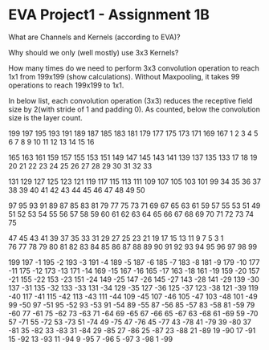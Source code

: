 # EVA Project1 - Assignment 1B
What are Channels and Kernels (according to EVA)?









Why should we only (well mostly) use 3x3 Kernels?












How many times do we need to perform 3x3 convolution operation to reach 1x1 from 199x199 (show calculations).
Without Maxpooling, it takes 99 operations to reach 199x199 to 1x1.

In below list, each convolution operation (3x3) reduces the receptive field size by 2(with stride of 1 and padding 0). As counted, below the convolution size is the layer count.

199	197	195	193	191	189	187	185	183	181	179	177	175	173	171	169	167
	1	 2	3	  4	   5	 6	 7	 8	 9	10	 11	 12	13	14	15	16
	
165	163	161	159	157	155	153	151	149     147	145	143	141	139	137	135    133
 17	18	19	20	21	22	23	24	25       26	27	28	29	30	31	32	33
																									
131	129	127	125	123	121	119	117	115	113	111	109	107	105	103	101	99
34	35	36	37	38	39	40	41	42	43	44	45	46	47	48	49	50
																									
97  95	93	91	89	87	85	83	81	79	77	75	73	71	69	67	65	63	61	59	57	55	53	51	49
51  52	53	54	55	56	57	58	59	60	61	62	63	64	65	66	67	68	69	70	71	72	73	74	75
																									
47   45   43	41	39	37	35	33	31	29	27	25	23	21	19	17	15	13	11	9	   7	 5	 3	 1				
76   77   78	79	80	81	82	83	84	85	86	87	88	89	90	91	92	93	94	95	96	97	98	99				


199	197 -1	195 -2	193 -3	191 -4	189 -5	187 -6	185 -7	183 -8	181 -9	179 -10	177 -11	175 -12	173 -13	171 -14	169 -15	167 -16	165 -17	163 -18	161 -19	159 -20	157 -21	155 -22	153 -23	151 -24	149 -25	147 -26	145 -27	143 -28	141 -29	139 -30	137 -31	135 -32	133 -33	131 -34	129 -35	127 -36	125 -37	123 -38	121 -39	119 -40	117 -41	115 -42	113 -43	111 -44	109 -45	107 -46	105 -47	103 -48	101 -49	99 -50	97 -51	95 -52	93 -53	91 -54	89 -55	87 -56	85 -57	83 -58	81 -59	79 -60	77 -61	75 -62	73 -63	71 -64	69 -65	67 -66	65 -67	63 -68	61 -69	59 -70	57 -71	55 -72	53 -73	51 -74	49 -75	47 -76	45 -77	43 -78	41 -79	39 -80	37 -81	35 -82	33 -83	31 -84	29 -85	27 -86	25 -87	23 -88	21 -89	19 -90	17 -91	15 -92	13 -93	11 -94	9 -95	7 -96	5 -97	3 -98	1 -99
